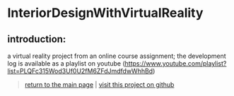 # InteriorDesignWithVirtualReality

## introduction:

a virtual reality project from an online course assignment; the development log is available as a playlist on youtube (https://www.youtube.com/playlist?list=PLQFc315Wod3Uf0U2fM6ZFdJmdfdwWhhBd)

> [return to the main page](https://ahiyantra.github.io)
> |
> [visit this project on github](https://github.com/ahiyantra/InteriorDesignWithVirtualReality)